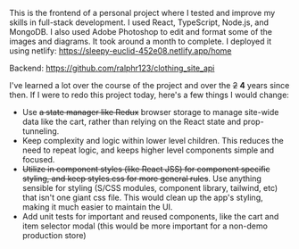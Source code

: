 This is the frontend of a personal project where I tested and improve my skills in full-stack development. I used React, TypeScript, Node.js, and MongoDB. I also used Adobe Photoshop to edit and format some of the images and diagrams. 
It took around a month to complete. I deployed it using netlify: https://sleepy-euclid-452e08.netlify.app/home

Backend: https://github.com/ralphr123/clothing_site_api

I've learned a lot over the course of the project and over the ~~2~~ **4** years since then. If I were to redo this project today, here's a few things I would change:
* Use ~~a state manager like Redux~~ browser storage to manage site-wide data like the cart, rather than relying on the React state and prop-tunneling.
* Keep complexity and logic within lower level children. This reduces the need to repeat logic, and keeps higher level components simple and focused. 
* ~~Utilize in component styles (like React JSS) for component specific styling, and keep styles.css for more general rules~~. Use anything sensible for styling (S/CSS modules, component library, tailwind, etc) that isn't one giant css file. This would clean up the app's styling, making it much easier to maintain the UI.
* Add unit tests for important and reused components, like the cart and item selector modal (this would be more important for a non-demo production store)
